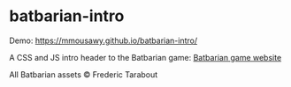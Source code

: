 # batbarian-intro
Demo: https://mmousawy.github.io/batbarian-intro/

A CSS and JS intro header to the Batbarian game: [Batbarian game website](http://batbarian.com)

All Batbarian assets © Frederic Tarabout
